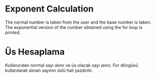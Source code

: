 # Exponent Calculation
The normal number is taken from the user and the base number is taken. The exponential version of the number obtained using the for loop is printed.

# Üs Hesaplama
Kullanıcıdan normal sayı alınır ve üs olacak sayı alınır. For döngüsü kullanılarak alınan sayının üslü hali yazdırılır.

